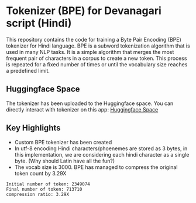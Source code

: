 # Tokenizer (BPE) for Devanagari script (Hindi)
This repository contains the code for training a Byte Pair Encoding (BPE) tokenizer for Hindi language.
BPE is a subword tokenization algorithm that is used in many NLP tasks. It is a simple algorithm that merges the most frequent pair of characters in a corpus to create a new token. This process is repeated for a fixed number of times or until the vocabulary size reaches a predefined limit.

## Huggingface Space
The tokenizer has been uploaded to the Huggingface space. You can directly interact with tokenizer on this app: [Huggingface Space](https://huggingface.co/spaces/Adityak204/BPE_Tokenizer_for_Devanagri)

## Key Highlights
- Custom BPE tokenizer has been created
- In utf-8 encoding Hindi characters/phoenemes are stored as 3 bytes, in this implementation, we are considering each hindi character as a single byte. (Why should Latin have all the fun?)
- The vocab size is 3000. BPE has managed to compress the original token count by 3.29X
```
Initial number of token: 2349074
Final number of token: 713710
compression ratio: 3.29X
```